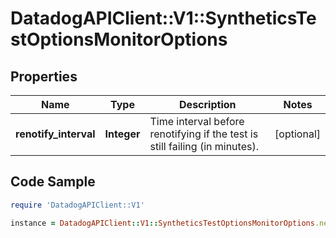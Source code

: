 # DatadogAPIClient::V1::SyntheticsTestOptionsMonitorOptions

## Properties

Name | Type | Description | Notes
------------ | ------------- | ------------- | -------------
**renotify_interval** | **Integer** | Time interval before renotifying if the test is still failing (in minutes). | [optional] 

## Code Sample

```ruby
require 'DatadogAPIClient::V1'

instance = DatadogAPIClient::V1::SyntheticsTestOptionsMonitorOptions.new(renotify_interval: null)
```


